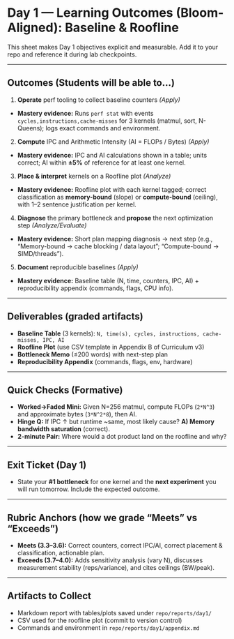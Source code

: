 # Day 1 — Learning Outcomes (Bloom-Aligned): Baseline & Roofline

This sheet makes Day 1 objectives explicit and measurable. Add it to your repo and reference it during lab checkpoints.

---

## Outcomes (Students will be able to…)

1) **Operate** perf tooling to collect baseline counters *(Apply)*  
- **Mastery evidence:** Runs `perf stat` with events `cycles,instructions,cache-misses` for 3 kernels (matmul, sort, N-Queens); logs exact commands and environment.

2) **Compute** IPC and Arithmetic Intensity (AI = FLOPs / Bytes) *(Apply)*  
- **Mastery evidence:** IPC and AI calculations shown in a table; units correct; AI within **±5%** of reference for at least one kernel.

3) **Place & interpret** kernels on a Roofline plot *(Analyze)*  
- **Mastery evidence:** Roofline plot with each kernel tagged; correct classification as **memory-bound** (slope) or **compute-bound** (ceiling), with 1–2 sentence justification per kernel.

4) **Diagnose** the primary bottleneck and **propose** the next optimization step *(Analyze/Evaluate)*  
- **Mastery evidence:** Short plan mapping diagnosis → next step (e.g., “Memory-bound → cache blocking / data layout”; “Compute-bound → SIMD/threads”).

5) **Document** reproducible baselines *(Apply)*  
- **Mastery evidence:** Baseline table (N, time, counters, IPC, AI) + reproducibility appendix (commands, flags, CPU info).

---

## Deliverables (graded artifacts)
- **Baseline Table** (3 kernels): `N, time(s), cycles, instructions, cache-misses, IPC, AI`  
- **Roofline Plot** (use CSV template in Appendix B of Curriculum v3)  
- **Bottleneck Memo** (≤200 words) with next-step plan  
- **Reproducibility Appendix** (commands, flags, env, hardware)

---

## Quick Checks (Formative)
- **Worked→Faded Mini:** Given N=256 matmul, compute FLOPs (`2*N^3`) and approximate bytes (`3*N^2*8`), then AI.  
- **Hinge Q:** If IPC ↑ but runtime ~same, most likely cause? **A) Memory bandwidth saturation** (correct).  
- **2-minute Pair:** Where would a dot product land on the roofline and why?

---

## Exit Ticket (Day 1)
- State your **#1 bottleneck** for one kernel and the **next experiment** you will run tomorrow. Include the expected outcome.

---

## Rubric Anchors (how we grade “Meets” vs “Exceeds”)
- **Meets (3.3–3.6):** Correct counters, correct IPC/AI, correct placement & classification, actionable plan.  
- **Exceeds (3.7–4.0):** Adds sensitivity analysis (vary N), discusses measurement stability (reps/variance), and cites ceilings (BW/peak).

---

## Artifacts to Collect
- Markdown report with tables/plots saved under `repo/reports/day1/`  
- CSV used for the roofline plot (commit to version control)  
- Commands and environment in `repo/reports/day1/appendix.md`
